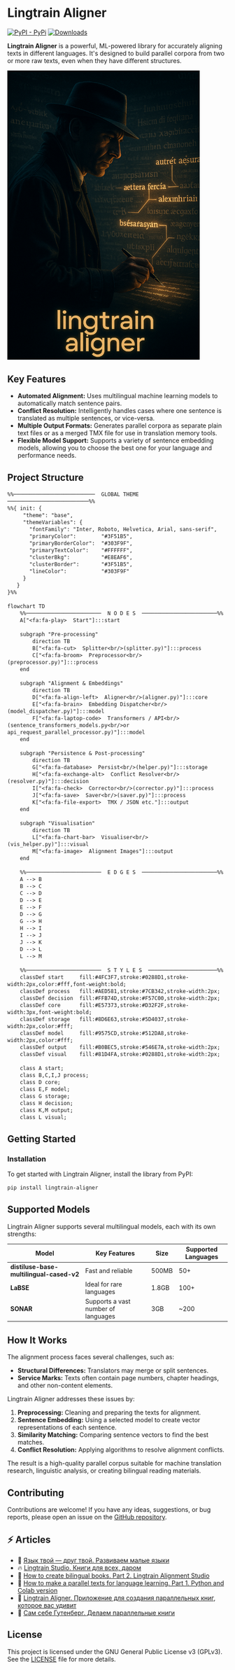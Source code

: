 # Lingtrain Aligner

[![PyPI - PyPi](https://img.shields.io/pypi/v/lingtrain-aligner)](https://pypi.org/project/lingtrain-aligner)
[![Downloads](https://static.pepy.tech/personalized-badge/lingtrain-aligner?period=total&units=abbreviation&left_color=grey&right_color=green&left_text=Downloads)](https://pepy.tech/project/lingtrain-aligner)

**Lingtrain Aligner** is a powerful, ML-powered library for accurately aligning texts in different languages. It's designed to build parallel corpora from two or more raw texts, even when they have different structures.

<img src="img/title_image.png" width="440"/>

## Key Features

- **Automated Alignment:** Uses multilingual machine learning models to automatically match sentence pairs.
- **Conflict Resolution:** Intelligently handles cases where one sentence is translated as multiple sentences, or vice-versa.
- **Multiple Output Formats:** Generates parallel corpora as separate plain text files or as a merged TMX file for use in translation memory tools.
- **Flexible Model Support:** Supports a variety of sentence embedding models, allowing you to choose the best one for your language and performance needs.


## Project Structure

```mermaid
%%──────────────────────────  GLOBAL THEME  ──────────────────────────%%
%%{ init: {
     "theme": "base",
     "themeVariables": {
       "fontFamily": "Inter, Roboto, Helvetica, Arial, sans-serif",
       "primaryColor":        "#3F51B5",
       "primaryBorderColor":  "#303F9F",
       "primaryTextColor":    "#FFFFFF",
       "clusterBkg":          "#E8EAF6",
       "clusterBorder":       "#3F51B5",
       "lineColor":           "#303F9F"
     }
   }
}%%

flowchart TD
    %%────────────────────────  N O D E S  ────────────────────────%%
    A["<fa:fa-play>  Start"]:::start

    subgraph "Pre-processing"
        direction TB
        B["<fa:fa-cut>  Splitter<br/>(splitter.py)"]:::process
        C["<fa:fa-broom>  Preprocessor<br/>(preprocessor.py)"]:::process
    end

    subgraph "Alignment & Embeddings"
        direction TB
        D["<fa:fa-align-left>  Aligner<br/>(aligner.py)"]:::core
        E["<fa:fa-brain>  Embedding Dispatcher<br/>(model_dispatcher.py)"]:::model
        F["<fa:fa-laptop-code>  Transformers / API<br/>(sentence_transformers_models.py<br/>or api_request_parallel_processor.py)"]:::model
    end

    subgraph "Persistence & Post-processing"
        direction TB
        G["<fa:fa-database>  Persist<br/>(helper.py)"]:::storage
        H["<fa:fa-exchange-alt>  Conflict Resolver<br/>(resolver.py)"]:::decision
        I["<fa:fa-check>  Corrector<br/>(corrector.py)"]:::process
        J["<fa:fa-save>  Saver<br/>(saver.py)"]:::process
        K["<fa:fa-file-export>  TMX / JSON etc."]:::output
    end

    subgraph "Visualisation"
        direction TB
        L["<fa:fa-chart-bar>  Visualiser<br/>(vis_helper.py)"]:::visual
        M["<fa:fa-image>  Alignment Images"]:::output
    end

    %%────────────────────────  E D G E S  ────────────────────────%%
    A --> B
    B --> C
    C --> D
    D --> E
    E --> F
    D --> G
    G --> H
    H --> I
    I --> J
    J --> K
    D --> L
    L --> M

    %%────────────────────────  S T Y L E S  ──────────────────────%%
    classDef start     fill:#4FC3F7,stroke:#0288D1,stroke-width:2px,color:#fff,font-weight:bold;
    classDef process   fill:#AED581,stroke:#7CB342,stroke-width:2px;
    classDef decision  fill:#FFB74D,stroke:#F57C00,stroke-width:2px;
    classDef core      fill:#E57373,stroke:#D32F2F,stroke-width:3px,font-weight:bold;
    classDef storage   fill:#8D6E63,stroke:#5D4037,stroke-width:2px,color:#fff;
    classDef model     fill:#9575CD,stroke:#512DA8,stroke-width:2px,color:#fff;
    classDef output    fill:#B0BEC5,stroke:#546E7A,stroke-width:2px;
    classDef visual    fill:#81D4FA,stroke:#0288D1,stroke-width:2px;

    class A start;
    class B,C,I,J process;
    class D core;
    class E,F model;
    class G storage;
    class H decision;
    class K,M output;
    class L visual;

```

## Getting Started

### Installation

To get started with Lingtrain Aligner, install the library from PyPI:

```bash
pip install lingtrain-aligner
```

## Supported Models

Lingtrain Aligner supports several multilingual models, each with its own strengths:

| Model | Key Features | Size | Supported Languages |
|---|---|---|---|
| **distiluse-base-multilingual-cased-v2** | Fast and reliable | 500MB | 50+ |
| **LaBSE** | Ideal for rare languages | 1.8GB | 100+ |
| **SONAR** | Supports a vast number of languages | 3GB | ~200 |

## How It Works

The alignment process faces several challenges, such as:

- **Structural Differences:** Translators may merge or split sentences.
- **Service Marks:** Texts often contain page numbers, chapter headings, and other non-content elements.

Lingtrain Aligner addresses these issues by:

1. **Preprocessing:** Cleaning and preparing the texts for alignment.
2. **Sentence Embedding:** Using a selected model to create vector representations of each sentence.
3. **Similarity Matching:** Comparing sentence vectors to find the best matches.
4. **Conflict Resolution:** Applying algorithms to resolve alignment conflicts.

The result is a high-quality parallel corpus suitable for machine translation research, linguistic analysis, or creating bilingual reading materials.

## Contributing

Contributions are welcome! If you have any ideas, suggestions, or bug reports, please open an issue on the [GitHub repository](https://github.com/averkij/lingtrain-aligner).

## ⚡ Articles

-  👅 [Язык твой — друг твой. Развиваем малые языки](https://habr.com/ru/articles/791188/)
-  🔥 [Lingtrain Studio. Книги для всех, даром](https://habr.com/ru/company/ods/blog/669990/)
-  🧩 [How to create bilingual books. Part 2. Lingtrain Alignment Studio](https://medium.com/@averoo/how-to-create-bilingual-books-part-2-lingtrain-alignment-studio-ffa56c9c07a6)
-  📘 [How to make a parallel texts for language learning. Part 1. Python and Colab version](https://medium.com/@averoo/how-to-make-a-parallel-book-for-language-learning-part-1-python-and-colab-version-cff09e379d8c)
-  🔮 [Lingtrain Aligner. Приложение для создания параллельных книг, которое вас удивит](https://habr.com/ru/post/564944/)
-  📌 [Сам себе Гутенберг. Делаем параллельные книги](https://habr.com/ru/post/557664/)


## License

This project is licensed under the GNU General Public License v3 (GPLv3). See the [LICENSE](LICENSE) file for more details.
